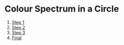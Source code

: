 # Colour Spectrum in a Circle

1. [Step 1](Step01/)
2. [Step 2](Step02/)
3. [Step 3](Step03/)
5. [Final](Final/)
